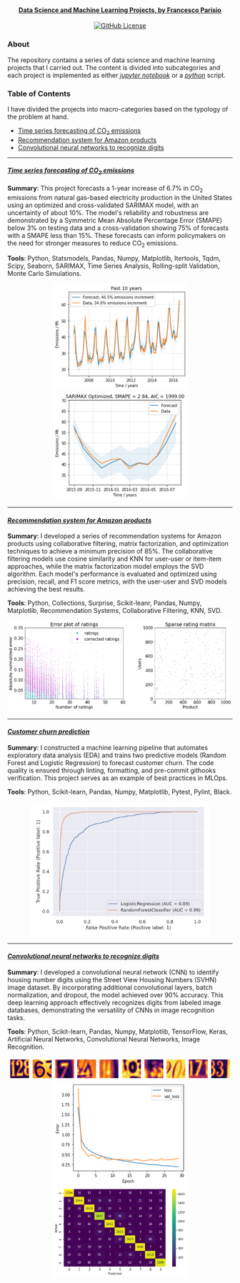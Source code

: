 <h1 align="center">
  <br>
  <a href="https://github.com/fparisio/DataScience">
  <br>
</h1>


<h4 align="center">Data Science and Machine Learning Projects, <a href="https://www.linkedin.com/in/francesco-parisio-b1b53844/" target="blank"> by Francesco Parisio</a></h4>

<p align="center">
  <a href="LICENSE">
    <img src="https://img.shields.io/badge/License-Apache_2.0-blue.svg"
         alt="GitHub License">
  </a>
</p>

### About

The repository contains a series of data science and machine learning projects that I carried out. The content is divided into subcategories and each project is implemented as either *[jupyter notebook](https://jupyter.org/)* or a *[python](https://www.python.org/)* script.

### Table of Contents

I have divided the projects into macro-categories based on the typology of the problem at hand.

- [Time series forecasting of CO<sub>2</sub> emissions](#time-series-forecasting-of-CO<sub>2</sub>-emissions)
- [Recommendation system for Amazon products](#recommendation-system-for-Amazon-products)
- [Convolutional neural networks to recognize digits](#convolutional-neural-networks-to-recognize-digits)

---
#### *[Time series forecasting of CO<sub>2</sub> emissions](https://github.com/fparisio/DataScience/tree/main/TimeSeriesCO2ForecastNatGas)*

**Summary**: This project forecasts a 1-year increase of 6.7% in CO<sub>2</sub> emissions from natural gas-based electricity production in the United States using an optimized and cross-validated SARIMAX model, with an uncertainty of about 10%. The model's reliability and robustness are demonstrated by a Symmetric Mean Absolute Percentage Error (SMAPE) below 3% on testing data and a cross-validation showing 75% of forecasts with a SMAPE less than 15%. These forecasts can inform policymakers on the need for stronger measures to reduce CO<sub>2</sub> emissions.

**Tools**: Python, Statsmodels, Pandas, Numpy, Matplotlib, Itertools, Tqdm, Scipy, Seaborn, SARIMAX, Time Series Analysis, Rolling-split Validation,  Monte Carlo Simulations.

<p align="center">
<img src="Images/past_10_y.png" alt="Training" width="300"/>
<img src="Images/SARIMAX_Optim.png" alt="Validation" width="300"/>
</p>

---
#### *[Recommendation system for Amazon products](https://github.com/fparisio/DataScience/tree/main/RecommendationSystem)*

**Summary**: I developed a series of recommendation systems for Amazon products using collaborative filtering, matrix factorization, and optimization techniques to achieve a minimum precision of 85%. The collaborative filtering models use cosine similarity and KNN for user-user or item-item approaches, while the matrix factorization model employs the SVD algorithm. Each model's performance is evaluated and optimized using precision, recall, and F1 score metrics, with the user-user and SVD models achieving the best results.

**Tools**: Python, Collections, Surprise, Scikit-leanr, Pandas, Numpy, Matplotlib, Recommendation Systems, Collaborative Filtering, KNN, SVD.

<p align="center">
<img src="Images/Rec_Sys.png" alt="errors" width="600"/>
</p>

---
#### *[Customer churn prediction](https://github.com/fparisio/mlops_churn/tree/main)*

**Summary**: I constructed a machine learning pipeline that automates exploratory data analysis (EDA) and trains two predictive models (Random Forest and Logistic Regression) to forecast customer churn. The code quality is ensured through linting, formatting, and pre-commit githooks verification. This project serves as an example of best practices in MLOps.

**Tools**: Python, Scikit-learn, Pandas, Numpy, Matplotlib, Pytest, Pylint, Black.

<p align="center">
<img src="https://github.com/fparisio/mlops_churn/blob/main/images/results/roc_plot.png" alt="errors" width="400"/>
</p>

---
#### *[Convolutional neural networks to recognize digits](https://github.com/fparisio/DataScience/tree/main/DigitRecognition)*

**Summary**: I developed a convolutional neural network (CNN) to identify housing number digits using the Street View Housing Numbers (SVHN) image dataset. By incorporating additional convolutional layers, batch normalization, and dropout, the model achieved over 90% accuracy. This deep learning approach effectively recognizes digits from labeled image databases, demonstrating the versatility of CNNs in image recognition tasks.

**Tools**: Python, Scikit-learn, Pandas, Numpy, Matplotlib, TensorFlow, Keras, Artificial Neural Networks, Convolutional Neural Networks, Image Recognition.

<p align="center">
<img src="Images/digit_recognition.png" alt="errors" width="600"/>
<img src="Images/loss_CNN.png" alt="errors" width="300"/>
<img src="Images/ConfusionMatrix_CNN.png" alt="errors" width="300"/>
</p>
